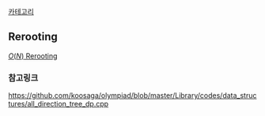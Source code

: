 [카테고리](/README.md)
## Rerooting
[$O(N)$ Rerooting](https://github.com/koosaga/olympiad/blob/master/Library/codes/data_structures/all_direction_tree_dp.cpp)

### 참고링크
https://github.com/koosaga/olympiad/blob/master/Library/codes/data_structures/all_direction_tree_dp.cpp   
